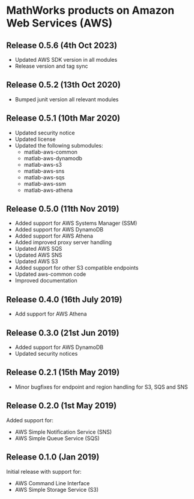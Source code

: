# MathWorks products on Amazon Web Services (AWS)

## Release 0.5.6 (4th Oct 2023)

* Updated AWS SDK version in all modules
* Release version and tag sync

## Release 0.5.2 (13th Oct 2020)

* Bumped junit version all relevant modules

## Release 0.5.1 (10th Mar 2020)

* Updated security notice
* Updated license
* Updated the following submodules:
  * matlab-aws-common
  * matlab-aws-dynamodb
  * matlab-aws-s3
  * matlab-aws-sns
  * matlab-aws-sqs
  * matlab-aws-ssm
  * matlab-aws-athena

## Release 0.5.0 (11th Nov 2019)

* Added support for AWS Systems Manager (SSM)
* Added support for AWS DynamoDB
* Added support for AWS Athena
* Added improved proxy server handling
* Updated AWS SQS
* Updated AWS SNS
* Updated AWS S3
* Added support for other S3 compatible endpoints
* Updated aws-common code
* Improved documentation

## Release 0.4.0 (16th July 2019)

* Add support for AWS Athena

## Release 0.3.0 (21st Jun 2019)

* Added support for AWS DynamoDB
* Updated security notices

## Release 0.2.1 (15th May 2019)

* Minor bugfixes for endpoint and region handling for S3, SQS and SNS

## Release 0.2.0 (1st May 2019)

Added support for:

* AWS Simple Notification Service (SNS)
* AWS Simple Queue Service (SQS)

## Release 0.1.0 (Jan 2019)

Initial release with support for:

* AWS Command Line Interface
* AWS Simple Storage Service (S3)

[//]: #  (Copyright 2023 The MathWorks, Inc.)
